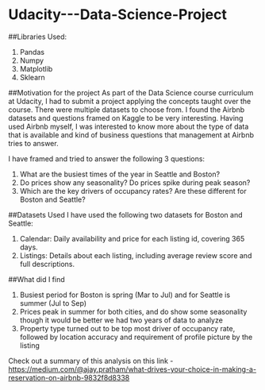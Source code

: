 # Udacity---Data-Science-Project

##Libraries Used:
1. Pandas
2. Numpy
3. Matplotlib
4. Sklearn

##Motivation for the project
As part of the Data Science course curriculum at Udacity, I had to submit a project applying the concepts taught over the course. There were multiple datasets to choose from.
I found the Airbnb datasets and questions framed on Kaggle to be very interesting. Having used Airbnb myself, I was interested to know more about the type of data that is available and kind of business questions that management at Airbnb tries to answer.

I have framed and tried to answer the following 3 questions:
1. What are the busiest times of the year in Seattle and Boston?
2. Do prices show any seasonality? Do prices spike during peak season?
3. Which are the key drivers of occupancy rates? Are these different for Boston and Seattle?


##Datasets Used
I have used the following two datasets for Boston and Seattle:
1) Calendar: Daily availability and price for each listing id, covering 365 days.
2) Listings: Details about each listing, including average review score and full descriptions.


##What did I find
1. Busiest period for Boston is spring (Mar to Jul) and for Seattle is summer (Jul to Sep)
2. Prices peak in summer for both cities, and do show some seasonality though it would be better we had two years of data to analyze
3. Property type turned out to be top most driver of occupancy rate, followed by location accuracy and requirement of profile picture by the listing


Check out a summary of this analysis on this link - https://medium.com/@ajay.pratham/what-drives-your-choice-in-making-a-reservation-on-airbnb-9832f8d8338
